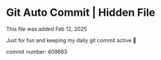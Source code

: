 # Git Auto Commit | Hidden File

This file was added Feb 12, 2025

Just for fun and keeping my daily git commit active 🤪

commit number: 409683
